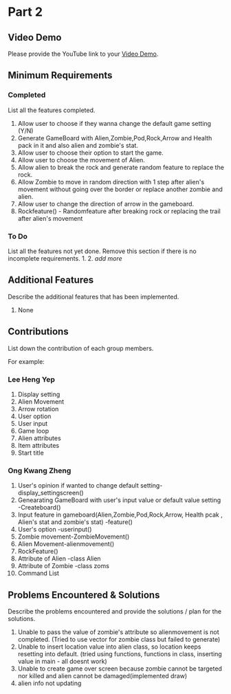 # Part 2

## Video Demo

Please provide the YouTube link to your [Video Demo](https://youtube.com).

## Minimum Requirements

### Completed

List all the features completed.

1. Allow user to choose if they wanna change the default game setting (Y/N)
2. Generate GameBoard with Alien,Zombie,Pod,Rock,Arrow and Health pack in it and also alien and zombie's stat.
3. Allow user to choose their option to start the game.
4. Allow user to choose the movement of Alien.
5. Allow alien to break the rock and generate random feature to replace the rock.
6. Allow Zombie to move in random direction with 1 step after alien's movement without going over the border or replace another zombie and alien.
7. Allow user to change the direction of arrow in the gameboard.
8. Rockfeature() - Randomfeature after breaking rock or replacing the trail after alien's movement
### To Do

List all the features not yet done. Remove this section if there is no incomplete requirements.
1. 
2. *add more*

## Additional Features

Describe the additional features that has been implemented.
1. None

## Contributions

List down the contribution of each group members.

For example:

### Lee Heng Yep

1. Display setting
2. Alien Movement 
3. Arrow rotation
4. User option
5. User input
7. Game loop
8. Alien attributes
9. Item attributes
10. Start title

### Ong Kwang Zheng
1. User's opinion if wanted to change default setting- display_settingscreen()
2. Genearating GameBoard with user's input value or default value setting -Createboard()
3. Input feature in gameboard(Alien,Zombie,Pod,Rock,Arrow, Health pcak , Alien's stat and zombie's stat) -feature()
4. User's option -userinput()
5. Zombie movement-ZombieMovement()
6. Alien Movement-alienmovement()
7. RockFeature()
8. Attribute of Alien -class Alien
9. Attribute of Zombie -class zoms
10. Command List



## Problems Encountered & Solutions

Describe the problems encountered and provide the solutions / plan for the solutions.
1. Unable to pass the value of zombie's attribute so alienmovement is not completed. (Tried to use vector for zombie class but failed to generate)
2. Unable to insert location value into alien class, so location keeps resetting into default. (tried using functions, functions in class, inserting value in main - all doesnt work)
3. Unable to create game over screen because zombie cannot be targeted nor killed and alien cannot be damaged(implemented draw)
4. alien info not updating